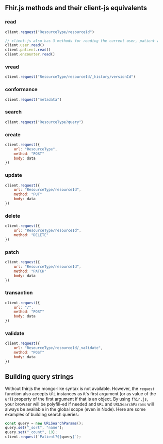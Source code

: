 ## Fhir.js methods and their client-js equivalents

### read
```js
client.request("ResourceType/resourceId")

// client-js also has 3 methods for reading the current user, patient and encounter
client.user.read()
client.patient.read()
client.encounter.read()
```

### vread
```js
client.request("ResourceType/resourceId/_history/versionId")
```

### conformance
```js
client.request("metadata")
```

### search
```js
client.request("ResourceType?query")
```

### create
```js
client.request({
    url: "ResourceType",
    method: "POST"
    body: data
})
```

### update
```js
client.request({
    url: "ResourceType/resourceId",
    method: "PUT"
    body: data
})
```

### delete
```js
client.request({
    url: "ResourceType/resourceId",
    method: "DELETE"
})
```

### patch
```js
client.request({
    url: "ResourceType/resourceId",
    method: "PATCH"
    body: data
})
```

### transaction
```js
client.request({
    url: "/",
    method: "POST"
    body: data
})
```

### validate
```js
client.request({
    url: "ResourceType/resourceId/_validate",
    method: "POST"
    body: data
})
```
<!-- ### document
### profile
### history
### typeHistory
### resourceHistory
### nextPage
### prevPage
### resolve -->

## Building query strings
Without fhir.js the mongo-like syntax is not available. However, the `request`
function also accepts `URL` instances as it's first argument (or as value of the `url`)
property of the first argument if that is an object. By using `fhir.js`, your browser
will be polyfill-ed if needed and `URL` and `URLSearchParams` will always be
available in the global scope (even in Node). Here are some examples of building search queries:

```js
const query = new URLSearchParams();
query.set("_sort", "name");
query.set("_count", 10);
client.request(`Patient?${query}`);
```
